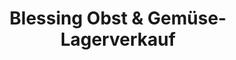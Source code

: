 ---
title: "Blessing Obst & Gemüse-Lagerverkauf"
url: /villingen-schwenningen/blessing-obst-und-gemuese-lagerverkauf/
shop: Gemüse & Obst
---